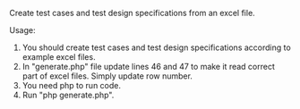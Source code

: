 Create test cases and test design specifications from an excel file. 

Usage:
1. You should create test cases and test design specifications according to example excel files.
2. In "generate.php" file update lines 46 and 47 to make it read correct part of excel files. Simply update row number. 
3. You need php to run code. 
4. Run "php generate.php". 
